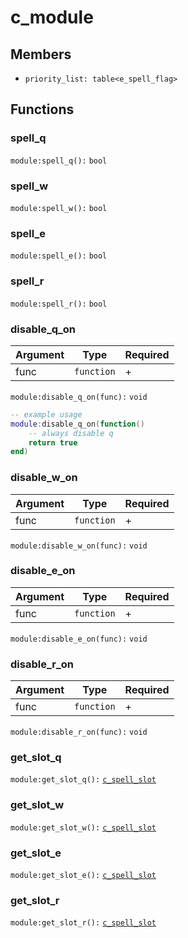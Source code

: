 # c\_module

## Members

* `priority_list: table<e_spell_flag>`

## Functions

### spell\_q

`module:spell_q():` `bool`

### spell\_w

`module:spell_w():` `bool`

### spell\_e

`module:spell_e():` `bool`

### spell\_r

`module:spell_r():` `bool`

### disable\_q\_on

| Argument | Type       | Required |
| -------- | ---------- | -------- |
| func     | `function` | +        |

`module:disable_q_on(func):` `void`

```lua
-- example usage
module:disable_q_on(function()
    -- always disable q
    return true
end)
```

### disable\_w\_on

| Argument | Type       | Required |
| -------- | ---------- | -------- |
| func     | `function` | +        |

`module:disable_w_on(func):` `void`

### disable\_e\_on

| Argument | Type       | Required |
| -------- | ---------- | -------- |
| func     | `function` | +        |

`module:disable_e_on(func):` `void`

### disable\_r\_on

| Argument | Type       | Required |
| -------- | ---------- | -------- |
| func     | `function` | +        |

`module:disable_r_on(func):` `void`

### get\_slot\_q

`module:get_slot_q():` [`c_spell_slot`](c\_spell\_slot.md)

### get\_slot\_w

`module:get_slot_w():` [`c_spell_slot`](c\_spell\_slot.md)

### get\_slot\_e

`module:get_slot_e():` [`c_spell_slot`](c\_spell\_slot.md)

### get\_slot\_r

`module:get_slot_r():` [`c_spell_slot`](c\_spell\_slot.md)
